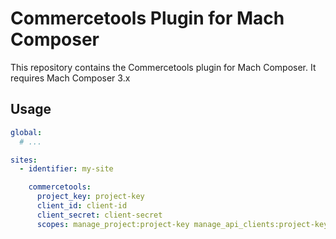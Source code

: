 # Commercetools Plugin for Mach Composer 

This repository contains the Commercetools plugin for Mach Composer. It requires Mach Composer 3.x


## Usage

```yaml
global:
  # ...

sites:
  - identifier: my-site

    commercetools:
      project_key: project-key
      client_id: client-id
      client_secret: client-secret
      scopes: manage_project:project-key manage_api_clients:project-key view_api_clients:project-key
      
```
